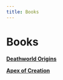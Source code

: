```yaml
---
title: Books
---
```

# Books

[**Deathworld Origins**](./deathworld_origins)

[**Apex of Creation**](./apex_of_creation)
